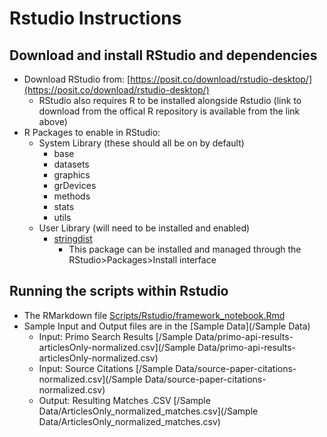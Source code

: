 # Rstudio Instructions


## Download and install RStudio and dependencies

- Download RStudio from: [https://posit.co/download/rstudio-desktop/](https://posit.co/download/rstudio-desktop/)
    - RStudio also requires R to be installed alongside Rstudio (link to download from the offical R repository is available from the link above)
- R Packages to enable in RStudio:
    - System Library (these should all be on by default)
        - base
        - datasets
        - graphics
        - grDevices
        - methods
        - stats
        - utils
    - User Library (will need to be installed and enabled)
        - [stringdist](https://cran.r-project.org/web/packages/stringdist/index.html)
            - This package can be installed and managed through the RStudio>Packages>Install interface





## Running the scripts within Rstudio
- The RMarkdown file [Scripts/Rstudio/framework_notebook.Rmd](/Scripts/Rstudio/framework_notebook.Rmd)
- Sample Input and Output files are in the [Sample Data](/Sample Data)
  - Input:  Primo Search Results [/Sample Data/primo-api-results-articlesOnly-normalized.csv](/Sample Data/primo-api-results-articlesOnly-normalized.csv)
  - Input:  Source Citations [/Sample Data/source-paper-citations-normalized.csv](/Sample Data/source-paper-citations-normalized.csv)
  - Output: Resulting Matches .CSV [/Sample Data/ArticlesOnly_normalized_matches.csv](/Sample Data/ArticlesOnly_normalized_matches.csv)
  


